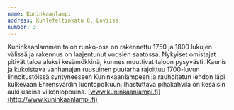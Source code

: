 ```yaml
---
name: Kuninkaanlampi
address: Kuhlefeltinkatu 8, Loviisa
number: 3
---
```

Kuninkaanlammen talon runko-osa on rakennettu 1750 ja 1800 lukujen välissä ja rakennus on laajentunut vuosien saatossa. Nykyiset omistajat pitivät taloa aluksi kesämökkinä, kunnes muuttivat taloon pysyvästi. Kaunis ja kukoistava vanhanajan ruusuinen puutarha rajoittuu 1700-luvun linnoitustöissä syntyneeseen Kuninkaanlampeen ja rauhoitetun lehdon läpi kulkevaan Ehrensvärdin luontopolkuun. Ihastuttava pihakahvila on kesäisin auki useina viikonloppuina. [www.kuninkaanlampi.fi](http://www.kuninkaanlampi.fi)